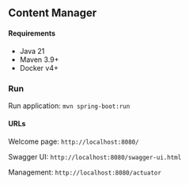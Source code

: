 ## Content Manager

#### Requirements
* Java 21
* Maven 3.9+
* Docker v4+

### Run

Run application: ```mvn spring-boot:run```


#### URLs

Welcome page: ```http://localhost:8080/```

Swagger UI: ```http://localhost:8080/swagger-ui.html```

Management: ```http://localhost:8080/actuator``` 
